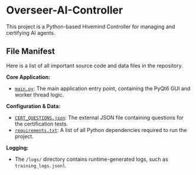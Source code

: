 # Overseer-AI-Controller

This project is a Python-based Hivemind Controller for managing and certifying AI agents.

## File Manifest

Here is a list of all important source code and data files in the repository.

**Core Application:**
* [`main.py`](./main.py): The main application entry point, containing the PyQt6 GUI and worker thread logic.

**Configuration & Data:**
* [`CERT_QUESTIONS.json`](./CERT_QUESTIONS.json): The external JSON file containing questions for the certification tests.
* [`requirements.txt`](./requirements.txt): A list of all Python dependencies required to run the project.

**Logging:**
* The `/logs/` directory contains runtime-generated logs, such as `training_logs.jsonl`.